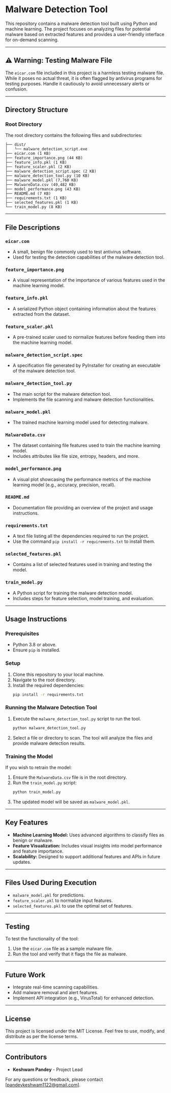 # Malware Detection Tool

This repository contains a malware detection tool built using Python and machine learning. The project focuses on analyzing files for potential malware based on extracted features and provides a user-friendly interface for on-demand scanning.

---

## ⚠ Warning: Testing Malware File

The `eicar.com` file included in this project is a harmless testing malware file. While it poses no actual threat, it is often flagged by antivirus programs for testing purposes. Handle it cautiously to avoid unnecessary alerts or confusion.

---

## Directory Structure

### Root Directory
The root directory contains the following files and subdirectories:

```
├── dist/
│   └── malware_detection_script.exe
├── eicar.com (1 KB)
├── feature_importance.png (44 KB)
├── feature_info.pkl (1 KB)
├── feature_scaler.pkl (2 KB)
├── malware_detection_script.spec (2 KB)
├── malware_detection_tool.py (10 KB)
├── malware_model.pkl (7,760 KB)
├── MalwareData.csv (49,482 KB)
├── model_performance.png (43 KB)
├── README.md (7 KB)
├── requirements.txt (1 KB)
├── selected_features.pkl (1 KB)
└── train_model.py (8 KB)
```

---

## File Descriptions

### `eicar.com`
- A small, benign file commonly used to test antivirus software.
- Used for testing the detection capabilities of the malware detection tool.

### `feature_importance.png`
- A visual representation of the importance of various features used in the machine learning model.

### `feature_info.pkl`
- A serialized Python object containing information about the features extracted from the dataset.

### `feature_scaler.pkl`
- A pre-trained scaler used to normalize features before feeding them into the machine learning model.

### `malware_detection_script.spec`
- A specification file generated by PyInstaller for creating an executable of the malware detection tool.

### `malware_detection_tool.py`
- The main script for the malware detection tool.
- Implements the file scanning and malware detection functionalities.

### `malware_model.pkl`
- The trained machine learning model used for detecting malware.

### `MalwareData.csv`
- The dataset containing file features used to train the machine learning model.
- Includes attributes like file size, entropy, headers, and more.

### `model_performance.png`
- A visual plot showcasing the performance metrics of the machine learning model (e.g., accuracy, precision, recall).

### `README.md`
- Documentation file providing an overview of the project and usage instructions.

### `requirements.txt`
- A text file listing all the dependencies required to run the project.
- Use the command `pip install -r requirements.txt` to install them.

### `selected_features.pkl`
- Contains a list of selected features used in training and testing the model.

### `train_model.py`
- A Python script for training the malware detection model.
- Includes steps for feature selection, model training, and evaluation.

---

## Usage Instructions

### Prerequisites
- Python 3.8 or above.
- Ensure `pip` is installed.

### Setup
1. Clone this repository to your local machine.
2. Navigate to the root directory.
3. Install the required dependencies:
   ```bash
   pip install -r requirements.txt
   ```

### Running the Malware Detection Tool
1. Execute the `malware_detection_tool.py` script to run the tool.
   ```bash
   python malware_detection_tool.py
   ```
2. Select a file or directory to scan. The tool will analyze the files and provide malware detection results.

### Training the Model
If you wish to retrain the model:
1. Ensure the `MalwareData.csv` file is in the root directory.
2. Run the `train_model.py` script:
   ```bash
   python train_model.py
   ```
3. The updated model will be saved as `malware_model.pkl`.

---

## Key Features

- **Machine Learning Model:** Uses advanced algorithms to classify files as benign or malware.
- **Feature Visualization:** Includes visual insights into model performance and feature importance.
- **Scalability:** Designed to support additional features and APIs in future updates.

---

## Files Used During Execution

- `malware_model.pkl` for predictions.
- `feature_scaler.pkl` to normalize input features.
- `selected_features.pkl` to use the optimal set of features.

---

## Testing

To test the functionality of the tool:
1. Use the `eicar.com` file as a sample malware file.
2. Run the tool and verify that it flags the file as malware.

---

## Future Work

- Integrate real-time scanning capabilities.
- Add malware removal and alert features.
- Implement API integration (e.g., VirusTotal) for enhanced detection.

---

## License

This project is licensed under the MIT License. Feel free to use, modify, and distribute as per the license terms.

---

## Contributors

- **Keshwam Pandey** - Project Lead

For any questions or feedback, please contact [pandeykeshwam1122@gmail.com].

